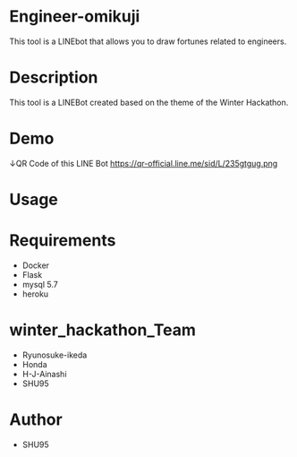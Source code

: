 # Engineer-omikuji
This tool is a LINEbot that allows you to draw fortunes related to engineers.

# Description
This tool is a LINEBot created based on the theme of the Winter Hackathon.

# Demo
↓QR Code of this LINE Bot
https://qr-official.line.me/sid/L/235gtgug.png

# Usage


# Requirements
- Docker
- Flask 
- mysql 5.7
- heroku

# winter_hackathon_Team
- Ryunosuke-ikeda
- Honda
- H-J-Ainashi
- SHU95

# Author
- SHU95
